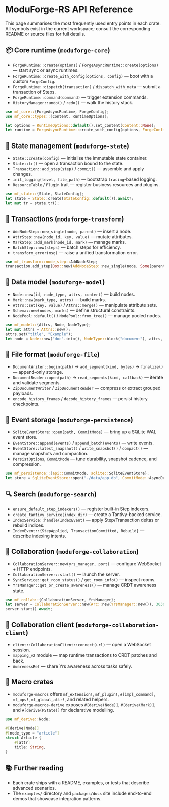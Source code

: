 # ModuForge-RS API Reference

This page summarises the most frequently used entry points in each crate. All symbols exist in the current workspace; consult the corresponding README or source files for full details.

## 📦 Core runtime (`moduforge-core`)

- `ForgeRuntime::create(options)` / `ForgeAsyncRuntime::create(options)` — start sync or async runtimes.
- `ForgeRuntime::create_with_config(options, config)` — boot with a custom `ForgeConfig`.
- `ForgeRuntime::dispatch(transaction)` / `dispatch_with_meta` — submit a transaction of Steps.
- `ForgeRuntime::command(command)` — trigger extension commands.
- `HistoryManager::undo()` / `redo()` — walk the history stack.

```rust
use mf_core::{ForgeAsyncRuntime, ForgeConfig};
use mf_core::types::{Content, RuntimeOptions};

let options = RuntimeOptions::default().set_content(Content::None);
let runtime = ForgeAsyncRuntime::create_with_config(options, ForgeConfig::default()).await?;
```

## 🏪 State management (`moduforge-state`)

- `State::create(config)` — initialise the immutable state container.
- `State::tr()` — open a transaction bound to the state.
- `Transaction::add_step(step)` / `commit()` — assemble and apply changes.
- `init_logging(level, file_path)` — bootstrap `tracing`-based logging.
- `ResourceTable` / `Plugin` trait — register business resources and plugins.

```rust
use mf_state::{State, StateConfig};
let state = State::create(StateConfig::default()).await?;
let mut tr = state.tr();
```

## 🔄 Transactions (`moduforge-transform`)

- `AddNodeStep::new_single(node, parent)` — insert a node.
- `AttrStep::new(node_id, key, value)` — mutate attributes.
- `MarkStep::add_mark(node_id, mark)` — manage marks.
- `BatchStep::new(steps)` — batch steps for efficiency.
- `transform_error(msg)` — raise a unified transformation error.

```rust
use mf_transform::node_step::AddNodeStep;
transaction.add_step(Box::new(AddNodeStep::new_single(node, Some(parent_id))));
```

## 🧬 Data model (`moduforge-model`)

- `Node::new(id, node_type, attrs, content)` — build nodes.
- `Mark::new(mark_type, attrs)` — build marks.
- `Attrs::set(key, value)` / `Attrs::merge()` — manipulate attribute sets.
- `Schema::new(nodes, marks)` — define structural constraints.
- `NodePool::default()` / `NodePool::from_tree()` — manage pooled nodes.

```rust
use mf_model::{Attrs, Node, NodeType};
let mut attrs = Attrs::new();
attrs.set("title", "Example");
let node = Node::new("doc".into(), NodeType::block("document"), attrs, None);
```

## 📁 File format (`moduforge-file`)

- `DocumentWriter::begin(path)` → `add_segment(kind, bytes)` → `finalize()` — append-only storage.
- `DocumentReader::open(path)` → `read_segments(kind, callback)` — iterate and validate segments.
- `ZipDocumentWriter` / `ZipDocumentReader` — compress or extract grouped payloads.
- `encode_history_frames` / `decode_history_frames` — persist history checkpoints.

## 💾 Event storage (`moduforge-persistence`)

- `SqliteEventStore::open(path, CommitMode)` — bring up a SQLite WAL event store.
- `EventStore::append(events)` / `append_batch(events)` — write events.
- `EventStore::latest_snapshot()` / `write_snapshot()` / `compact()` — manage snapshots and compaction.
- `PersistOptions`, `CommitMode` — tune durability, snapshot cadence, and compression.

```rust
use mf_persistence::{api::CommitMode, sqlite::SqliteEventStore};
let store = SqliteEventStore::open("./data/app.db", CommitMode::AsyncDurable { group_window_ms: 8 })?;
```

## 🔍 Search (`moduforge-search`)

- `ensure_default_step_indexers()` — register built-in Step indexers.
- `create_tantivy_service(index_dir)` — create a Tantivy-backed service.
- `IndexService::handle(IndexEvent)` — apply Step/Transaction deltas or rebuild indices.
- `IndexEvent::{StepApplied, TransactionCommitted, Rebuild}` — describe indexing intents.

## 🤝 Collaboration (`moduforge-collaboration`)

- `CollaborationServer::new(yrs_manager, port)` — configure WebSocket + HTTP endpoints.
- `CollaborationServer::start()` — launch the server.
- `SyncService::get_room_status()` / `get_room_info()` — inspect rooms.
- `YrsManager::get_or_create_awareness()` — manage CRDT awareness state.

```rust
use mf_collab::{CollaborationServer, YrsManager};
let server = CollaborationServer::new(Arc::new(YrsManager::new()), 3030);
server.start().await;
```

## 👥 Collaboration client (`moduforge-collaboration-client`)

- `client::CollaborationClient::connect(url)` — open a WebSocket session.
- `mapping_v2` module — map runtime transactions to CRDT patches and back.
- `AwarenessRef` — share Yrs awareness across tasks safely.

## 🧰 Macro crates

- `moduforge-macros` offers `mf_extension!`, `mf_plugin!`, `#[impl_command]`, `mf_ops!`, `mf_global_attr!`, and related helpers.
- `moduforge-macros-derive` exposes `#[derive(Node)]`, `#[derive(Mark)]`, and `#[derive(PState)]` for declarative modelling.

```rust
use mf_derive::Node;

#[derive(Node)]
#[node_type = "article"]
struct Article {
    #[attr]
    title: String,
}
```

## 📚 Further reading

- Each crate ships with a README, examples, or tests that describe advanced scenarios.
- The `examples/` directory and `packages/docs` site include end-to-end demos that showcase integration patterns.

